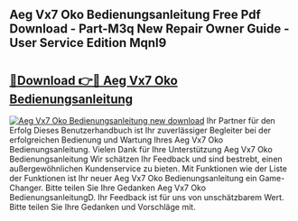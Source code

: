 ## Aeg Vx7 Oko Bedienungsanleitung Free Pdf Download - Part-M3q New Repair Owner Guide - User Service Edition MqnI9

# <h2><a href="http://df50ywb.blite.top/?on=Aeg+Vx7+Oko+Bedienungsanleitung">🔗Download 👉🔴 Aeg Vx7 Oko Bedienungsanleitung</a></h2>

[![Aeg Vx7 Oko Bedienungsanleitung new download](https://i.imgur.com/lujVjoI.png)](http://df50ywb.blite.top/?on=Aeg+Vx7+Oko+Bedienungsanleitung)
Ihr Partner für den Erfolg Dieses Benutzerhandbuch ist Ihr zuverlässiger Begleiter bei der erfolgreichen Bedienung und Wartung Ihres Aeg Vx7 Oko Bedienungsanleitung. Vielen Dank für Ihre Unterstützung Aeg Vx7 Oko Bedienungsanleitung Wir schätzen Ihr Feedback und sind bestrebt, einen außergewöhnlichen Kundenservice zu bieten. Mit Funktionen wie der Liste der Funktionen ist Ihr neuer Aeg Vx7 Oko Bedienungsanleitung ein Game-Changer. Bitte teilen Sie Ihre Gedanken Aeg Vx7 Oko BedienungsanleitungD. Ihr Feedback ist für uns von unschätzbarem Wert. Bitte teilen Sie Ihre Gedanken und Vorschläge mit.
